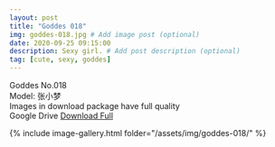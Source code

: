 ```yaml
---
layout: post
title: "Goddes 018"
img: goddes-018.jpg # Add image post (optional)
date: 2020-09-25 09:15:00
description: Sexy girl. # Add post description (optional)
tag: [cute, sexy, goddes]
---
```

Goddes No.018  
Model: 张小梦                                             
Images in download package have full quality                    
Google Drive [Download Full](http://gestyy.com/eeJCL4)

{% include image-gallery.html folder="/assets/img/goddes-018/" %}

